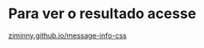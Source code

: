  # Para ver o resultado acesse 
<a href="https://ziminny.github.com">ziminny.github.io/message-info-css</a>
